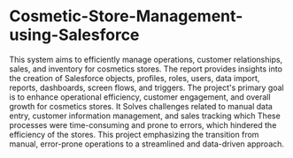 # Cosmetic-Store-Management-using-Salesforce
This system aims to efficiently manage operations, customer relationships, sales, and inventory for cosmetics stores. The report provides insights into the creation of Salesforce objects, profiles, roles, users, data import, reports, dashboards, screen flows, and triggers. The project's primary goal is to enhance operational efficiency, customer engagement, and overall growth for cosmetics stores. It Solves challenges related to manual data entry, customer information management, and sales tracking which These processes were time-consuming and prone to errors, which hindered the efficiency of the stores. This project emphasizing the transition from manual, error-prone operations to a streamlined and data-driven approach.
